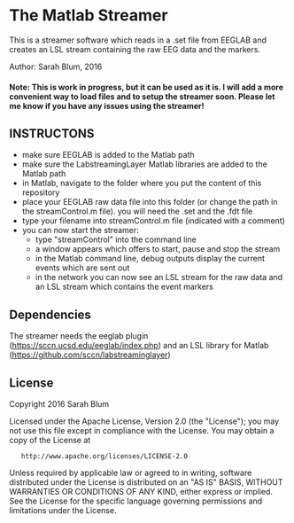 # The Matlab Streamer 


This is a streamer software which reads in a .set file from EEGLAB and creates an LSL stream containing
the raw EEG data and the markers.

Author: Sarah Blum, 2016


#### Note: This is work in progress, but it can be used as it is. I will add a more convenient way to load files and to setup the streamer soon. Please let me know if you have any issues using the streamer!


## INSTRUCTONS
- make sure EEGLAB is added to the Matlab path 
- make sure the LabstreamingLayer Matlab libraries are added to the Matlab path 
- in Matlab, navigate to the folder where you put the content of this repository
- place your EEGLAB raw data file into this folder (or change the path in the streamControl.m file). you will need the .set and the .fdt file
- type your filename into streamControl.m file (indicated with a comment)
- you can now start the streamer:
  - type "streamControl" into the command line
  - a window appears which offers to start, pause and stop the stream
  - in the Matlab command line, debug outputs display the current events which are sent out
  - in the network you can now see an LSL stream for the raw data and an LSL stream which contains the event markers

## Dependencies
The streamer needs the eeglab plugin (<https://sccn.ucsd.edu/eeglab/index.php>) and an LSL library for Matlab (<https://github.com/sccn/labstreaminglayer>)


## License 
 Copyright 2016 Sarah Blum

   Licensed under the Apache License, Version 2.0 (the "License");
   you may not use this file except in compliance with the License.
   You may obtain a copy of the License at

       http://www.apache.org/licenses/LICENSE-2.0

   Unless required by applicable law or agreed to in writing, software
   distributed under the License is distributed on an "AS IS" BASIS,
   WITHOUT WARRANTIES OR CONDITIONS OF ANY KIND, either express or implied.
   See the License for the specific language governing permissions and
   limitations under the License.

